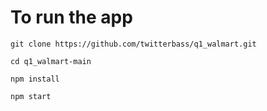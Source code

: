 # To run the app 
```
git clone https://github.com/twitterbass/q1_walmart.git

cd q1_walmart-main 

npm install 

npm start 
```

